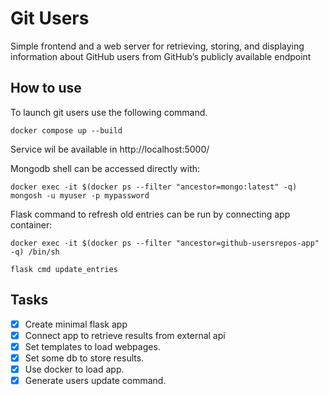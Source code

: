# Git Users

Simple frontend and a web server for retrieving, storing, and displaying information about GitHub users from GitHub’s publicly available endpoint

## How to use

To launch git users use the following command.
```
docker compose up --build
```
Service wil be available in http://localhost:5000/

Mongodb shell can be accessed directly with:
```
docker exec -it $(docker ps --filter "ancestor=mongo:latest" -q) mongosh -u myuser -p mypassword
```
Flask command to refresh old entries can be run by connecting app container:
```
docker exec -it $(docker ps --filter "ancestor=github-usersrepos-app" -q) /bin/sh

flask cmd update_entries
```

## Tasks

- [X] Create minimal flask app
- [X] Connect app to retrieve results from external api
- [X] Set templates to load webpages.
- [X] Set some db to store results.
- [X] Use docker to load app.
- [X] Generate users update command.
